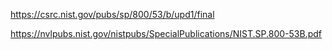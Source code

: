 https://csrc.nist.gov/pubs/sp/800/53/b/upd1/final

https://nvlpubs.nist.gov/nistpubs/SpecialPublications/NIST.SP.800-53B.pdf

